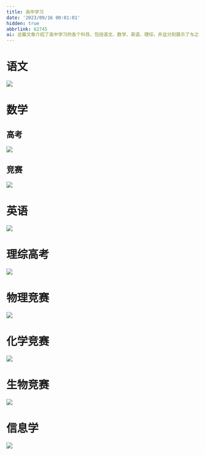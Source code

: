 ```yaml
---
title: 高中学习
date: '2023/09/16 00:01:01'
hidden: true
abbrlink: 62745
ai: 这篇文章介绍了高中学习的各个科目，包括语文、数学、英语、理综，并且分别展示了与之相关的高考和竞赛内容的图片。数学部分进一步细分为高考和竞赛两个方面，而理综则直接以高考为主题。此外，文章还详细介绍了物理、化学、生物以及信息学四个科目的竞赛情况，每部分都通过相应的图片进行了直观展示。
---
```

# 语文
![](../img/语文高考.jpg)
# 数学
## 高考
![](../img/数学高考.jpg)
## 竞赛
![](../img/数学竞赛.jpg)
# 英语
![](../img/英语高考.jpg)
# 理综高考
![](../img/理综高考.jpg)
# 物理竞赛
![](../img/物理竞赛.jpg)
# 化学竞赛
![](../img/化学竞赛.jpg)
# 生物竞赛
![](../img/生物竞赛.jpg)
# 信息学
![](../img/信息学竞赛.jpg)
